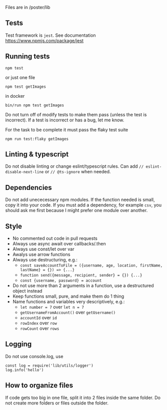 Files are in /poster/lib

## Tests

Test framework is `jest`. See documentation https://www.npmjs.com/package/jest

## Running tests
```
npm test
```
or just one file
```
npm test getImages
```
in docker
```
bin/run npm test getImages
```

Do not turn off of modify tests to make them pass (unless the test is incorrect). If a test is incorrect or has a bug, let me know.

For the task to be complete it must pass the flaky test suite
```
npm run test:flaky getImages
```

## Linting & typescript

Do not disable linting or change eslint/typescript rules. Can add `// eslint-disable-next-line` or `// @ts-ignore` when needed.

## Dependencies

Do not add unececessary npm modules. If the function needed is small, copy it into your code. If you must add a dependency, for example `csv`, you should ask me first because I might prefer one module over another.

## Style

- No commented out code in pull requests
- Always use async await over callbacks/.then
- Always use const/let over var
- Awalys use arrow functions
- Always use destructuring, e.g.:
  - `const saveAccountToFile = ({username, age, location, firstName, lastName} = {}) => {...}`
  - `function send({message, recipient, sender} = {}) {...}`
  - `const {username, password} = account`
- Do not use more than 2 arguments in a function, use a destructured object instead
- Keep functions small, pure, and make them do 1 thing
- Name functions and variables very descriptively, e.g.:
  - `let number = 7` over `let n = 7`
  - `getUsernameFromAccount()` over `getUsername()`
  - `accountId` over `id`
  - `rowIndex` over `row`
  - `rowCount` over `rows`

## Logging

Do not use console.log, use

```
const log = require('lib/utils/logger')
log.info('hello')
```

## How to organize files

If code gets too big in one file, split it into 2 files inside the same folder. Do not create more folders or files outside the folder.
